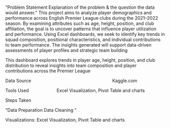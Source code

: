 "Problem Statement
Explanation of the problem & the question the data would answer."	This project aims to analyze player demographics and performance across English Premier League clubs during the 2021–2022 season. By examining attributes such as age, height, position, and club affiliation, the goal is to uncover patterns that influence player utilization and performance. Using Excel dashboards, we seek to identify key trends in squad composition, positional characteristics, and individual contributions to team performance. The insights generated will support data-driven assessments of player profiles and strategic team building
	


This dashboard explores trends in player age, height, position, and club distribution to reveal insights into team composition and player contributions across the Premier League



Data Source                  	Kaggle.com
	


Tools Used      	Excel Visualization, Pivot Table and charts
	


Steps Taken        	

"Data Preparation
Data Cleaning "
	
	
Visualizations:	Excel Visualization, Pivot Table and charts
